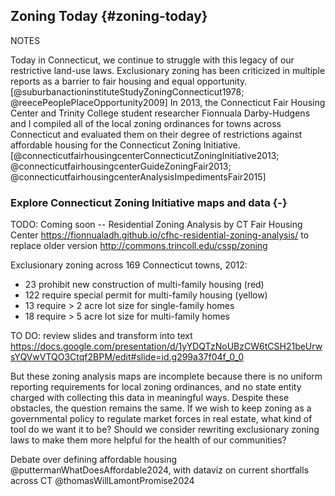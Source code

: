## Zoning Today {#zoning-today}

NOTES

Today in Connecticut, we continue to struggle with this legacy of our restrictive land-use laws. Exclusionary zoning has been criticized in multiple reports as a barrier to fair housing and equal opportunity.[@suburbanactioninstituteStudyZoningConnecticut1978; @reecePeoplePlaceOpportunity2009] In 2013, the Connecticut Fair Housing Center and Trinity College student researcher Fionnuala Darby-Hudgens and I compiled all of the local zoning ordinances for towns across Connecticut and evaluated them on their degree of restrictions against affordable housing for the Connecticut Zoning Initiative.[@connecticutfairhousingcenterConnecticutZoningInitiative2013; @connecticutfairhousingcenterGuideZoningFair2013; @connecticutfairhousingcenterAnalysisImpedimentsFair2015]

### Explore Connecticut Zoning Initiative maps and data {-}

TODO: Coming soon -- Residential Zoning Analysis by CT Fair Housing Center <https://fionnualadh.github.io/cfhc-residential-zoning-analysis/> to replace older version <http://commons.trincoll.edu/cssp/zoning>

Exclusionary zoning across 169 Connecticut towns, 2012:

- 23 prohibit new construction of multi-family housing (red)
- 122 require special permit for multi-family housing (yellow)
- 13 require > 2 acre lot size for single-family homes
- 18 require > 5 acre lot size for multi-family homes

TO DO: review slides and transform into text <https://docs.google.com/presentation/d/1yYDQTzNoUBzCW6tCSH21beUrwsYQVwVTQO3Ctqf2BPM/edit#slide=id.g299a37f04f_0_0>

But these zoning analysis maps are incomplete because there is no uniform reporting requirements for local zoning ordinances, and no state entity charged with collecting this data in meaningful ways. Despite these obstacles, the question remains the same. If we wish to keep zoning as a governmental policy to regulate market forces in real estate, what kind of tool do we want it to be? Should we consider rewriting exclusionary zoning laws to make them more helpful for the health of our communities?

Debate over defining affordable housing @puttermanWhatDoesAffordable2024, with dataviz on current shortfalls across CT @thomasWillLamontPromise2024
